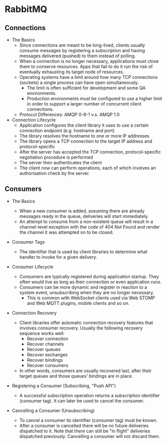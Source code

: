 # RabbitMQ

## Connections
* The Basics
	* Since connections are meant to be long-lived, clients usually consume messages by registering a subscription and having messages delivered (pushed) to them instead of polling.
	* When a connection is no longer necessary, applications must close them to conserve resources. Apps that fail to do it run the risk of eventually exhausting its target node of resources.
	* Operating systems have a limit around how many TCP connections (sockets) a single process can have open simultaneously. 
		* The limit is often sufficient for development and some QA environments. 
		* Production environments must be configured to use a higher limit in order to support a larger number of concurrent client connections.
	* Protocol Differences: AMQP 0-9-1 v.s. AMQP 1.0
* Connection Lifecycle
	* Application configures the client library it uses to use a certain connection endpoint (e.g. hostname and port)
	* The library resolves the hostname to one or more IP addresses
	* The library opens a TCP connection to the target IP address and protocol-specific
	* After the server has accepted the TCP connection, protocol-specific negotiation procedure is performed
	* The server then authenticates the client
	* The client now can perform operations, each of which involves an authorisation check by the server.


## Consumers

* The Basics
	* When a new consumer is added, assuming there are already messages ready in the queue, deliveries will start immediately.
	* An attempt to consume from a non-existent queue will result in a channel-level exception with the code of 404 Not Found and render the channel it was attempted on to be closed.

* Consumer Tags
	* The identifier that is used by client libraries to determine what handler to invoke for a given delivery.

* Consumer Lifecycle
	* Consumers are typically registered during application startup. They often would live as long as their connection or even application runs.
	* Consumers can be more dynamic and register in reaction to a system event, unsubscribing when they are no longer necessary. 
		* This is common with WebSocket clients used via Web STOMP and Web MQTT plugins, mobile clients and so on. 

* Connection Recovery
	* Client libraries offer automatic connection recovery features that involves consumer recovery.
	Usually the following recovery sequence works well:
		* Recover connection
		* Recover channels
		* Recover queues
		* Recover exchanges
		* Recover bindings
		* Recover consumers
	* In other words, consumers are usually recovered last, after their target queues and those queues' bindings are in place.

* Registering a Consumer (Subscribing, "Push API")
	* A successful subscription operation returns a subscription identifier (consumer tag). It can later be used to cancel the consumer.

* Cancelling a Consumer (Unsubscribing)
	* To cancel a consumer its identifier (consumer tag) must be known.
	* After a consumer is cancelled there will be no future deliveries dispatched to it. Note that there can still be "in flight" deliveries dispatched previously. Cancelling a consumer will not discard them.

